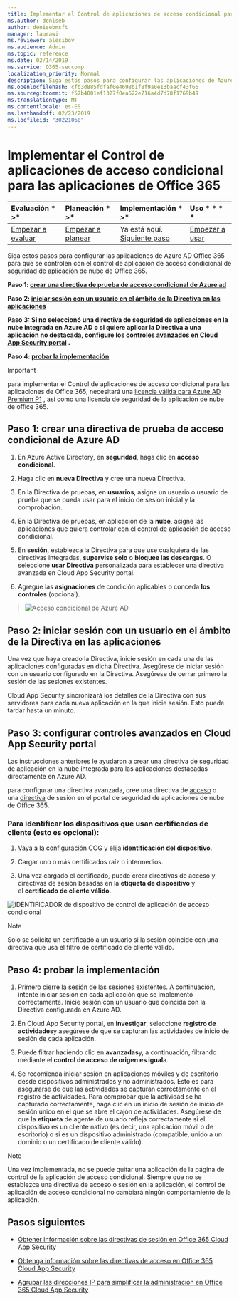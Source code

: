 ```yaml
---
title: Implementar el Control de aplicaciones de acceso condicional para las aplicaciones de Office 365
ms.author: deniseb
author: denisebmsft
manager: laurawi
ms.reviewer: alesibov
ms.audience: Admin
ms.topic: reference
ms.date: 02/14/2019
ms.service: O365-seccomp
localization_priority: Normal
description: Siga estos pasos para configurar las aplicaciones de Azure AD Office 365 para que se controlen con el control de aplicación de acceso condicional de seguridad de aplicación de nube de Office 365.
ms.openlocfilehash: cfb3d885fdfaf0e4698b1f8f9a0e13baacf43f66
ms.sourcegitcommit: f57b4001ef1327f0ea622e716a4d7d78f1769b49
ms.translationtype: MT
ms.contentlocale: es-ES
ms.lasthandoff: 02/23/2019
ms.locfileid: "30221060"
---
```

# <a name="deploy-conditional-access-app-control-for-office-365-apps"></a>Implementar el Control de aplicaciones de acceso condicional para las aplicaciones de Office 365

|Evaluación * *\>**|Planeación * *\>**|Implementación * *\>**|Uso * * * *|
|:-----|:-----|:-----|:-----|
|[Empezar a evaluar](office-365-cas-overview.md) <br/> |[Empezar a planear](get-ready-for-office-365-cas.md) <br/> |Ya está aquí.  <br/> [Siguiente paso](ocas-session-policies.md) <br/> |[Empezar a usar](utilization-activities-for-ocas.md) <br/> |

Siga estos pasos para configurar las aplicaciones de Azure AD Office 365 para que se controlen con el control de aplicación de acceso condicional de seguridad de aplicación de nube de Office 365.

**Paso 1: [crear una directiva de prueba de acceso condicional de Azure ad](#step-1-create-an-azure-ad-conditional-access-test-policy)**

**Paso 2: [iniciar sesión con un usuario en el ámbito de la Directiva en las aplicaciones](#step-2-sign-in-with-a-user-scoped-to-the-policy-in-the-apps)**

**Paso 3: Si no seleccionó una directiva de seguridad de aplicaciones en la nube integrada en Azure AD o si quiere aplicar la Directiva a una aplicación no destacada, configure los [controles avanzados en Cloud App Security portal](#step-3-configure-advanced-controls-in-the-cloud-app-security-portal) .**

**Paso 4: [probar la implementación](#step-4-test-the-deployment)**

> [!IMPORTANT]
> para implementar el Control de aplicaciones de acceso condicional para las aplicaciones de Office 365, necesitará una [licencia válida para Azure AD Premium P1](https://docs.microsoft.com/azure/active-directory/license-users-groups) , así como una licencia de seguridad de la aplicación de nube de office 365.

## <a name="step-1-create-an-azure-ad-conditional-access-test-policy"></a>Paso 1: crear una directiva de prueba de acceso condicional de Azure AD 

1. En Azure Active Directory, en **seguridad**, haga clic en **acceso condicional**.

2. Haga clic en **nueva Directiva** y cree una nueva Directiva.

3. En la Directiva de pruebas, en **usuarios**, asigne un usuario o usuario de prueba que se pueda usar para el inicio de sesión inicial y la comprobación.

4. En la Directiva de pruebas, en aplicación de la **nube**, asigne las aplicaciones que quiera controlar con el control de aplicación de acceso condicional.

5. En **sesión**, establezca la Directiva para que use cualquiera de las directivas integradas, **supervise solo** o **bloquee las descargas**. O seleccione **usar Directiva** personalizada para establecer una directiva avanzada en Cloud App Security portal.

6. Agregue las **asignaciones** de condición aplicables o conceda **los controles** (opcional).

> ![Acceso condicional de Azure AD](media/image1.png)

## <a name="step-2-sign-in-with-a-user-scoped-to-the-policy-in-the-apps"></a>Paso 2: iniciar sesión con un usuario en el ámbito de la Directiva en las aplicaciones 

Una vez que haya creado la Directiva, inicie sesión en cada una de las aplicaciones configuradas en dicha Directiva. Asegúrese de iniciar sesión con un usuario configurado en la Directiva. Asegúrese de cerrar primero la sesión de las sesiones existentes.

Cloud App Security sincronizará los detalles de la Directiva con sus servidores para cada nueva aplicación en la que inicie sesión. Esto puede tardar hasta un minuto.

## <a name="step-3-configure-advanced-controls-in-the-cloud-app-security-portal"></a>Paso 3: configurar controles avanzados en Cloud App Security portal 

Las instrucciones anteriores le ayudaron a crear una directiva de seguridad de aplicación en la nube integrada para las aplicaciones destacadas directamente en Azure AD.

para configurar una directiva avanzada, cree una directiva de [acceso](ocas-access-policies.md) o una [directiva](ocas-session-policies.md) de sesión en el portal de seguridad de aplicaciones de nube de Office 365.

### <a name="to-identify-devices-using-client-certificates-this-is-optional"></a>Para identificar los dispositivos que usan certificados de cliente (esto es opcional):

1. Vaya a la configuración COG y elija **identificación del dispositivo**.

2. Cargar uno o más certificados raíz o intermedios.

3. Una vez cargado el certificado, puede crear directivas de acceso y directivas de sesión basadas en la **etiqueta de dispositivo** y el **certificado de cliente válido**.

![IDENTIFICADOR de dispositivo de control de aplicación de acceso condicional](media/image2.png)

> [!NOTE]
> Solo se solicita un certificado a un usuario si la sesión coincide con una directiva que usa el filtro de certificado de cliente válido.
> 
## <a name="step-4-test-the-deployment"></a>Paso 4: probar la implementación 

1. Primero cierre la sesión de las sesiones existentes. A continuación, intente iniciar sesión en cada aplicación que se implementó correctamente. Inicie sesión con un usuario que coincida con la Directiva configurada en Azure AD.

2. En Cloud App Security portal, en **investigar**, seleccione **registro de actividades**y asegúrese de que se capturan las actividades de inicio de sesión de cada aplicación.

3. Puede filtrar haciendo clic en **avanzadas**y, a continuación, filtrando mediante el **control de acceso de origen es igual**a.

4. Se recomienda iniciar sesión en aplicaciones móviles y de escritorio desde dispositivos administrados y no administrados. Esto es para asegurarse de que las actividades se capturan correctamente en el registro de actividades. Para comprobar que la actividad se ha capturado correctamente, haga clic en un inicio de sesión de inicio de sesión único en el que se abre el cajón de actividades. Asegúrese de que la **etiqueta** de agente de usuario refleja correctamente si el dispositivo es un cliente nativo (es decir, una aplicación móvil o de escritorio) o si es un dispositivo administrado (compatible, unido a un dominio o un certificado de cliente válido).

> [!NOTE]
> Una vez implementada, no se puede quitar una aplicación de la página de control de la aplicación de acceso condicional. Siempre que no se establezca una directiva de acceso o sesión en la aplicación, el control de aplicación de acceso condicional no cambiará ningún comportamiento de la aplicación.

## <a name="next-steps"></a>Pasos siguientes

- [Obtener información sobre las directivas de sesión en Office 365 Cloud App Security](ocas-session-policies.md)

- [Obtenga información sobre las directivas de acceso en Office 365 Cloud App Security](ocas-access-policies.md) 

- [Agrupar las direcciones IP para simplificar la administración en Office 365 Cloud App Security](group-your-ip-addresses-in-ocas.md)